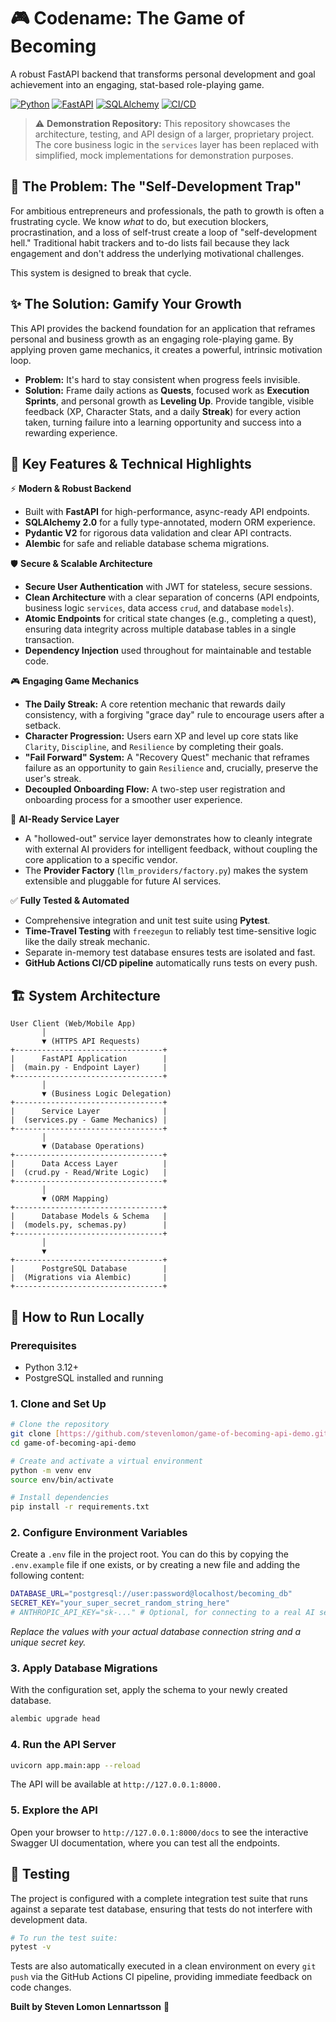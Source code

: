 # 🎮 Codename: The Game of Becoming

A robust FastAPI backend that transforms personal development and goal achievement into an engaging, stat-based role-playing game.

[![Python](https://img.shields.io/badge/Python-3.12-blue.svg)](https://www.python.org/downloads/)
[![FastAPI](https://img.shields.io/badge/FastAPI-Latest-teal)](https://fastapi.tiangolo.com)
[![SQLAlchemy](https://img.shields.io/badge/SQLAlchemy-2.0-red)](https://www.sqlalchemy.org/)
[![CI/CD](https://github.com/stevenlomon/game-of-becoming-api-demo/actions/workflows/ci.yml/badge.svg)](https://github.com/stevenlomon/game-of-becoming-api-demo/actions/workflows/ci.yml)

> ⚠️ **Demonstration Repository:** This repository showcases the architecture, testing, and API design of a larger, proprietary project. The core business logic in the `services` layer has been replaced with simplified, mock implementations for demonstration purposes.

## 🎯 The Problem: The "Self-Development Trap"

For ambitious entrepreneurs and professionals, the path to growth is often a frustrating cycle. We know *what* to do, but execution blockers, procrastination, and a loss of self-trust create a loop of "self-development hell." Traditional habit trackers and to-do lists fail because they lack engagement and don't address the underlying motivational challenges.

This system is designed to break that cycle.

## ✨ The Solution: Gamify Your Growth

This API provides the backend foundation for an application that reframes personal and business growth as an engaging role-playing game. By applying proven game mechanics, it creates a powerful, intrinsic motivation loop.

* **Problem:** It's hard to stay consistent when progress feels invisible.
* **Solution:** Frame daily actions as **Quests**, focused work as **Execution Sprints**, and personal growth as **Leveling Up**. Provide tangible, visible feedback (XP, Character Stats, and a daily **Streak**) for every action taken, turning failure into a learning opportunity and success into a rewarding experience.

## 🔑 Key Features & Technical Highlights

⚡️ **Modern & Robust Backend**
* Built with **FastAPI** for high-performance, async-ready API endpoints.
* **SQLAlchemy 2.0** for a fully type-annotated, modern ORM experience.
* **Pydantic V2** for rigorous data validation and clear API contracts.
* **Alembic** for safe and reliable database schema migrations.

🛡️ **Secure & Scalable Architecture**
* **Secure User Authentication** with JWT for stateless, secure sessions.
* **Clean Architecture** with a clear separation of concerns (API endpoints, business logic `services`, data access `crud`, and database `models`).
* **Atomic Endpoints** for critical state changes (e.g., completing a quest), ensuring data integrity across multiple database tables in a single transaction.
* **Dependency Injection** used throughout for maintainable and testable code.

🎮 **Engaging Game Mechanics**
* **The Daily Streak:** A core retention mechanic that rewards daily consistency, with a forgiving "grace day" rule to encourage users after a setback.
* **Character Progression:** Users earn XP and level up core stats like `Clarity`, `Discipline`, and `Resilience` by completing their goals.
* **"Fail Forward" System:** A "Recovery Quest" mechanic that reframes failure as an opportunity to gain `Resilience` and, crucially, preserve the user's streak.
* **Decoupled Onboarding Flow:** A two-step user registration and onboarding process for a smoother user experience.

🤖 **AI-Ready Service Layer**
* A "hollowed-out" service layer demonstrates how to cleanly integrate with external AI providers for intelligent feedback, without coupling the core application to a specific vendor.
* The **Provider Factory** (`llm_providers/factory.py`) makes the system extensible and pluggable for future AI services.

✅ **Fully Tested & Automated**
* Comprehensive integration and unit test suite using **Pytest**.
* **Time-Travel Testing** with `freezegun` to reliably test time-sensitive logic like the daily streak mechanic.
* Separate in-memory test database ensures tests are isolated and fast.
* **GitHub Actions CI/CD pipeline** automatically runs tests on every push.

## 🏗️ System Architecture
```text
User Client (Web/Mobile App)
       │
       ▼ (HTTPS API Requests)
+---------------------------------+
|      FastAPI Application        |
|  (main.py - Endpoint Layer)     |
+---------------------------------+
       │
       ▼ (Business Logic Delegation)
+---------------------------------+
|      Service Layer              |
|  (services.py - Game Mechanics) |
+---------------------------------+
       │
       ▼ (Database Operations)
+---------------------------------+
|      Data Access Layer          |
|  (crud.py - Read/Write Logic)   |
+---------------------------------+
       │
       ▼ (ORM Mapping)
+---------------------------------+
|      Database Models & Schema   |
|  (models.py, schemas.py)        |
+---------------------------------+
       │
       ▼
+---------------------------------+
|      PostgreSQL Database        |
|  (Migrations via Alembic)       |
+---------------------------------+
```

## 🚀 How to Run Locally

### Prerequisites
* Python 3.12+
* PostgreSQL installed and running

### 1. Clone and Set Up

```bash
# Clone the repository
git clone [https://github.com/stevenlomon/game-of-becoming-api-demo.git](https://github.com/stevenlomon/game-of-becoming-api-demo.git)
cd game-of-becoming-api-demo

# Create and activate a virtual environment
python -m venv env
source env/bin/activate

# Install dependencies
pip install -r requirements.txt
```

### 2. Configure Environment Variables

Create a `.env` file in the project root. You can do this by copying the `.env.example` file if one exists, or by creating a new file and adding the following content:

```bash
DATABASE_URL="postgresql://user:password@localhost/becoming_db"
SECRET_KEY="your_super_secret_random_string_here"
# ANTHROPIC_API_KEY="sk-..." # Optional, for connecting to a real AI service
```

*Replace the values with your actual database connection string and a unique secret key.*

### 3. Apply Database Migrations
With the configuration set, apply the schema to your newly created database.
```bash
alembic upgrade head
```

### 4. Run the API Server
```bash
uvicorn app.main:app --reload
```
The API will be available at `http://127.0.0.1:8000.`

### 5. Explore the API
Open your browser to `http://127.0.0.1:8000/docs` to see the interactive Swagger UI documentation, where you can test all the endpoints.

## 🧪 Testing
The project is configured with a complete integration test suite that runs against a separate test database, ensuring that tests do not interfere with development data.

```bash
# To run the test suite:
pytest -v
```

Tests are also automatically executed in a clean environment on every `git push` via the GitHub Actions CI pipeline, providing immediate feedback on code changes.

**Built by Steven Lomon Lennartsson** 🌱